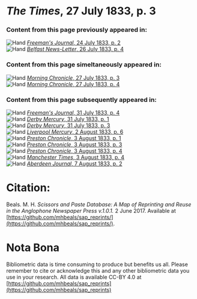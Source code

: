 # *The Times*, 27 July 1833, p. 3  
  
### Content from this page previously appeared in:  
![Hand](http://scissorsandpaste.net/wp-content/uploads/2017/06/smallhandpointer.png) [*Freeman's Journal*, 24 July 1833, p. 2](https://mhbeals.github.io/sap_html/Freeman's-Journal/Freeman's-Journal-24-July-1833-p-2)  
![Hand](http://scissorsandpaste.net/wp-content/uploads/2017/06/smallhandpointer.png) [*Belfast News-Letter*, 26 July 1833, p. 4](https://mhbeals.github.io/sap_html/Belfast-News-Letter/Belfast-News-Letter-26-July-1833-p-4)  
  
### Content from this page simeltaneously appeared in:  
![Hand](http://scissorsandpaste.net/wp-content/uploads/2017/06/smallhandpointer.png) [*Morning Chronicle*, 27 July 1833, p. 3](https://mhbeals.github.io/sap_html/Morning-Chronicle/Morning-Chronicle-27-July-1833-p-3)  
![Hand](http://scissorsandpaste.net/wp-content/uploads/2017/06/smallhandpointer.png) [*Morning Chronicle*, 27 July 1833, p. 4](https://mhbeals.github.io/sap_html/Morning-Chronicle/Morning-Chronicle-27-July-1833-p-4)  
  
### Content from this page subsequently appeared in:  
![Hand](http://scissorsandpaste.net/wp-content/uploads/2017/06/smallhandpointer.png) [*Freeman's Journal*, 31 July 1833, p. 4](https://mhbeals.github.io/sap_html/Freeman's-Journal/Freeman's-Journal-31-July-1833-p-4)  
![Hand](http://scissorsandpaste.net/wp-content/uploads/2017/06/smallhandpointer.png) [*Derby Mercury*, 31 July 1833, p. 1](https://mhbeals.github.io/sap_html/Derby-Mercury/Derby-Mercury-31-July-1833-p-1)  
![Hand](http://scissorsandpaste.net/wp-content/uploads/2017/06/smallhandpointer.png) [*Derby Mercury*, 31 July 1833, p. 3](https://mhbeals.github.io/sap_html/Derby-Mercury/Derby-Mercury-31-July-1833-p-3)  
![Hand](http://scissorsandpaste.net/wp-content/uploads/2017/06/smallhandpointer.png) [*Liverpool Mercury*, 2 August 1833, p. 6](https://mhbeals.github.io/sap_html/Liverpool-Mercury/Liverpool-Mercury-2-August-1833-p-6)  
![Hand](http://scissorsandpaste.net/wp-content/uploads/2017/06/smallhandpointer.png) [*Preston Chronicle*, 3 August 1833, p. 1](https://mhbeals.github.io/sap_html/Preston-Chronicle/Preston-Chronicle-3-August-1833-p-1)  
![Hand](http://scissorsandpaste.net/wp-content/uploads/2017/06/smallhandpointer.png) [*Preston Chronicle*, 3 August 1833, p. 3](https://mhbeals.github.io/sap_html/Preston-Chronicle/Preston-Chronicle-3-August-1833-p-3)  
![Hand](http://scissorsandpaste.net/wp-content/uploads/2017/06/smallhandpointer.png) [*Preston Chronicle*, 3 August 1833, p. 4](https://mhbeals.github.io/sap_html/Preston-Chronicle/Preston-Chronicle-3-August-1833-p-4)  
![Hand](http://scissorsandpaste.net/wp-content/uploads/2017/06/smallhandpointer.png) [*Manchester Times*, 3 August 1833, p. 4](https://mhbeals.github.io/sap_html/Manchester-Times/Manchester-Times-3-August-1833-p-4)  
![Hand](http://scissorsandpaste.net/wp-content/uploads/2017/06/smallhandpointer.png) [*Aberdeen Journal*, 7 August 1833, p. 2](https://mhbeals.github.io/sap_html/Aberdeen-Journal/Aberdeen-Journal-7-August-1833-p-2)  


# Citation: 

Beals. M. H. *Scissors and Paste Database: A Map of Reprinting and Reuse in the Anglophone Newspaper Press v.1.0.1.* 2 June 2017. Available at [https://github.com/mhbeals/sap_reprints/](https://github.com/mhbeals/sap_reprints/). 

# Nota Bona

Bibliometric data is time consuming to produce but benefits us all. Please remember to cite or acknowledge this and any other bibliometric data you use in your research. All data is available CC-BY 4.0 at [https://github.com/mhbeals/sap_reprints](https://github.com/mhbeals/sap_reprints)